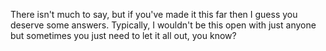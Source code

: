 There isn't much to say, but if you've made it this far then I guess you deserve some answers.
Typically, I wouldn't be this open with just anyone but sometimes you just need to let it all out, you know?
